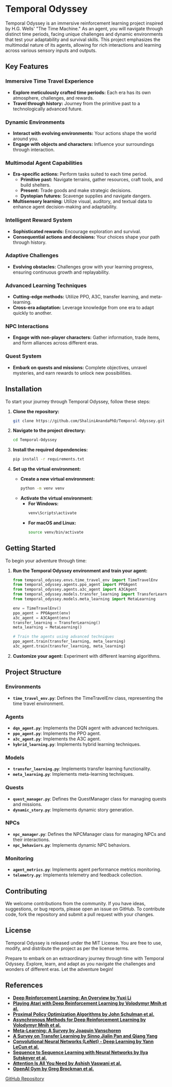 # Temporal Odyssey

Temporal Odyssey is an immersive reinforcement learning project inspired by H.G. Wells' "The Time Machine." As an agent, you will navigate through distinct time periods, facing unique challenges and dynamic environments that test your adaptability and survival skills. This project emphasizes the multimodal nature of its agents, allowing for rich interactions and learning across various sensory inputs and outputs.

## Key Features

### Immersive Time Travel Experience
- **Explore meticulously crafted time periods:** Each era has its own atmosphere, challenges, and rewards.
- **Travel through history:** Journey from the primitive past to a technologically advanced future.

### Dynamic Environments
- **Interact with evolving environments:** Your actions shape the world around you.
- **Engage with objects and characters:** Influence your surroundings through interaction.

### Multimodal Agent Capabilities
- **Era-specific actions:** Perform tasks suited to each time period.
  - **Primitive past:** Navigate terrains, gather resources, craft tools, and build shelters.
  - **Present:** Trade goods and make strategic decisions.
  - **Dystopian futures:** Scavenge supplies and navigate dangers.
- **Multisensory learning:** Utilize visual, auditory, and textual data to enhance agent decision-making and adaptability.

### Intelligent Reward System
- **Sophisticated rewards:** Encourage exploration and survival.
- **Consequential actions and decisions:** Your choices shape your path through history.

### Adaptive Challenges
- **Evolving obstacles:** Challenges grow with your learning progress, ensuring continuous growth and replayability.

### Advanced Learning Techniques
- **Cutting-edge methods:** Utilize PPO, A3C, transfer learning, and meta-learning.
- **Cross-era adaptation:** Leverage knowledge from one era to adapt quickly to another.

### NPC Interactions
- **Engage with non-player characters:** Gather information, trade items, and form alliances across different eras.

### Quest System
- **Embark on quests and missions:** Complete objectives, unravel mysteries, and earn rewards to unlock new possibilities.

## Installation

To start your journey through Temporal Odyssey, follow these steps:

1. **Clone the repository:**
   ```bash
   git clone https://github.com/ShaliniAnandaPhD/Temporal-Odyssey.git
   ```

2. **Navigate to the project directory:**
   ```bash
   cd Temporal-Odyssey
   ```

3. **Install the required dependencies:**
   ```bash
   pip install -r requirements.txt
   ```

4. **Set up the virtual environment:**
   - **Create a new virtual environment:**
     ```bash
     python -m venv venv
     ```
   - **Activate the virtual environment:**
     - **For Windows:**
       ```bash
       venv\Scripts\activate
       ```
     - **For macOS and Linux:**
       ```bash
       source venv/bin/activate
       ```

## Getting Started

To begin your adventure through time:

1. **Run the Temporal Odyssey environment and train your agent:**
   ```python
   from temporal_odyssey.envs.time_travel_env import TimeTravelEnv
   from temporal_odyssey.agents.ppo_agent import PPOAgent
   from temporal_odyssey.agents.a3c_agent import A3CAgent
   from temporal_odyssey.models.transfer_learning import TransferLearning
   from temporal_odyssey.models.meta_learning import MetaLearning

   env = TimeTravelEnv()
   ppo_agent = PPOAgent(env)
   a3c_agent = A3CAgent(env)
   transfer_learning = TransferLearning()
   meta_learning = MetaLearning()

   # Train the agents using advanced techniques
   ppo_agent.train(transfer_learning, meta_learning)
   a3c_agent.train(transfer_learning, meta_learning)
   ```

2. **Customize your agent:** Experiment with different learning algorithms.

## Project Structure

### Environments
- **`time_travel_env.py`**: Defines the TimeTravelEnv class, representing the time travel environment.

### Agents
- **`dqn_agent.py`**: Implements the DQN agent with advanced techniques.
- **`ppo_agent.py`**: Implements the PPO agent.
- **`a3c_agent.py`**: Implements the A3C agent.
- **`hybrid_learning.py`**: Implements hybrid learning techniques.

### Models
- **`transfer_learning.py`**: Implements transfer learning functionality.
- **`meta_learning.py`**: Implements meta-learning techniques.

### Quests
- **`quest_manager.py`**: Defines the QuestManager class for managing quests and missions.
- **`dynamic_story.py`**: Implements dynamic story generation.

### NPCs
- **`npc_manager.py`**: Defines the NPCManager class for managing NPCs and their interactions.
- **`npc_behaviors.py`**: Implements dynamic NPC behaviors.

### Monitoring
- **`agent_metrics.py`**: Implements agent performance metrics monitoring.
- **`telemetry.py`**: Implements telemetry and feedback collection.

## Contributing

We welcome contributions from the community. If you have ideas, suggestions, or bug reports, please open an issue on GitHub. To contribute code, fork the repository and submit a pull request with your changes.

## License

Temporal Odyssey is released under the MIT License. You are free to use, modify, and distribute the project as per the license terms.

Prepare to embark on an extraordinary journey through time with Temporal Odyssey. Explore, learn, and adapt as you navigate the challenges and wonders of different eras. Let the adventure begin!

## References

- **[Deep Reinforcement Learning: An Overview by Yuxi Li](https://arxiv.org/abs/1701.07274)**
- **[Playing Atari with Deep Reinforcement Learning by Volodymyr Mnih et al.](https://arxiv.org/abs/1312.5602)**
- **[Proximal Policy Optimization Algorithms by John Schulman et al.](https://arxiv.org/abs/1707.06347)**
- **[Asynchronous Methods for Deep Reinforcement Learning by Volodymyr Mnih et al.](https://arxiv.org/abs/1602.01783)**
- **[Meta-Learning: A Survey by Joaquin Vanschoren](https://arxiv.org/abs/1810.03548)**
- **[A Survey on Transfer Learning by Sinno Jialin Pan and Qiang Yang](https://ieeexplore.ieee.org/document/5288526)**
- **[Convolutional Neural Networks (LeNet) - Deep Learning by Yann LeCun et al.](https://ieeexplore.ieee.org/document/726791)**
- **[Sequence to Sequence Learning with Neural Networks by Ilya Sutskever et al.](https://arxiv.org/abs/1409.3215)**
- **[Attention Is All You Need by Ashish Vaswani et al.](https://arxiv.org/abs/1706.03762)**
- **[OpenAI Gym by Greg Brockman et al.](https://arxiv.org/abs/1606.01540)**

[GitHub Repository](https://github.com/ShaliniAnandaPhD/Temporal-Odyssey)
